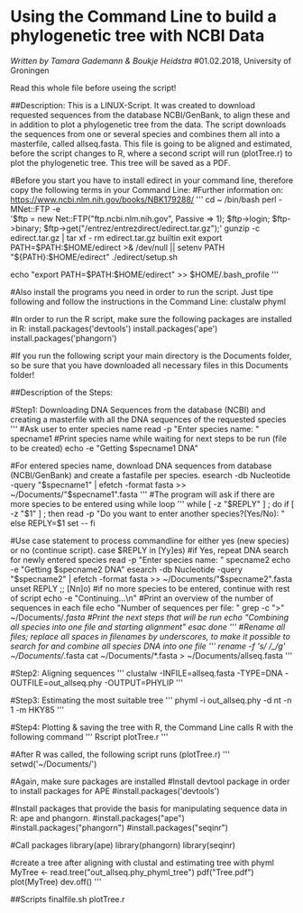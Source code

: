 # Using the Command Line to build a phylogenetic tree with NCBI Data
*Written by Tamara Gademann & Boukje Heidstra*
#01.02.2018, University of Groningen

Read this whole file before useing the script!

##Description:
This is a LINUX-Script. It was created to download requested sequences from the database NCBI/GenBank, to align these and in addition to plot a phylogenetic tree from the data. The script downloads the sequences from one or several species and combines them all into a masterfile, called allseq.fasta. This file is going to be aligned and estimated, before the script changes to R, where a second script will run (plotTree.r) to plot the phylogenetic tree. This tree will be saved as a PDF.

#Before you start you have to install edirect in your command line, therefore copy the following terms in your Command Line:
#Further information on: https://www.ncbi.nlm.nih.gov/books/NBK179288/
'''
cd ~
  /bin/bash
  perl -MNet::FTP -e \
    '$ftp = new Net::FTP("ftp.ncbi.nlm.nih.gov", Passive => 1);
     $ftp->login; $ftp->binary;
     $ftp->get("/entrez/entrezdirect/edirect.tar.gz");'
  gunzip -c edirect.tar.gz | tar xf -
  rm edirect.tar.gz
  builtin exit
  export PATH=$PATH:$HOME/edirect >& /dev/null || setenv PATH "${PATH}:$HOME/edirect"
  ./edirect/setup.sh
  
   echo "export PATH=\$PATH:\$HOME/edirect" >> $HOME/.bash_profile
'''
   
#Also install the programs you need in order to run the script. Just tipe following and follow the instructions in the Command Line:
clustalw
phyml
   
#In order to run the R script, make sure the following packages are installed in R:
install.packages('devtools')
install.packages('ape')
install.packages('phangorn')
   
#If you run the following script your main directory is the Documents folder, so be sure that you have downloaded all necessary files in this Documents folder!
   
##Description of the Steps:
   
#Step1: Downloading DNA Sequences from the database (NCBI) and creating a masterfile with all the DNA sequences of the requested species
 '''
#Ask user to enter species name
read -p "Enter species name: " specname1
#Print species name while waiting for next steps to be run (file to be created)
echo -e "Getting $specname1 DNA"

#For entered species name, download DNA sequences from database (NCBI/GenBank) and create a fastafile per species.
esearch -db Nucleotide -query "$specname1" | efetch -format fasta >> ~/Documents/"$specname1".fasta
'''
#The program will ask if there are more species to be entered using while loop
'''
while [ -z "$REPLY" ] ; do 
	if [ -z "$1" ] ; then 
		read -p "Do you want to enter another species?(Yes/No): "
		else
			REPLY=$1
			set --
	fi

  #Use case statement to process commandline for either yes (new species) or no (continue script).
	case $REPLY in
		[Yy]es) #if Yes, repeat DNA search for newly entered species
			read -p "Enter species name: " specname2
			echo -e "Getting $specname2 DNA"
			esearch -db Nucleotide -query "$specname2" | efetch -format fasta >> ~/Documents/"$specname2".fasta
			unset REPLY ;;
		[Nn]o) #if no more species to be entered, continue with rest of script
			echo -e "Continuing...\n"
			#Print an overview of the number of sequences in each file
			echo "Number of sequences per file: "
			grep -c ">" ~/Documents/*.fasta
			#Print the next steps that will be run
			echo "Combining all species into one file and starting alignment"
	esac
done
'''
#Rename all files; replace all spaces in filenames by underscores, to make it possible to search for and combine  all species DNA into one file
'''
rename -f 's/ /_/g' ~/Documents/*.fasta
cat ~/Documents/*.fasta > ~/Documents/allseq.fasta
'''
   
#Step2: Aligning sequences
'''
clustalw -INFILE=allseq.fasta -TYPE=DNA -OUTFILE=out_allseq.phy -OUTPUT=PHYLIP
'''
   
#Step3: Estimating the most suitable tree
'''
phyml -i out_allseq.phy -d nt -n 1 -m HKY85
'''
   
#Step4: Plotting & saving the tree with R, the Command Line calls R with the following command
'''
Rscript plotTree.r
'''

#After R was called, the following script runs (plotTree.r)
'''
setwd('~/Documents/')

#Again, make sure packages are installed
#Install devtool package in order to install packages for APE
#install.packages('devtools')

#Install packages that provide the basis for manipulating sequence data in R: ape and phangorn.
#install.packages("ape")
#install.packages("phangorn")
#install.packages("seqinr")

#Call packages
library(ape)
library(phangorn)
library(seqinr)

#create a tree after aligning with clustal and estimating tree with phyml
MyTree <- read.tree("out_allseq.phy_phyml_tree")
pdf("Tree.pdf")
plot(MyTree)
dev.off()
'''

   ##Scripts
finalfile.sh
plotTree.r
